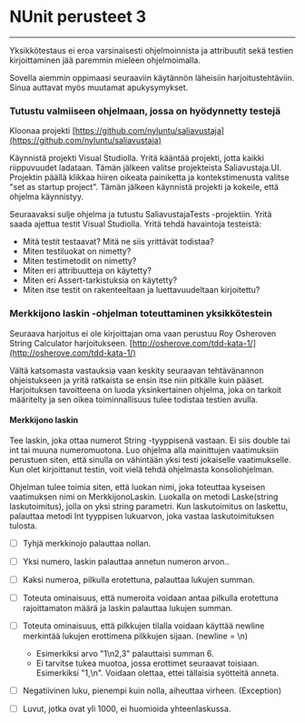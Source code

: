 # NUnit perusteet 3

---

Yksikkötestaus ei eroa varsinaisesti ohjelmoinnista ja attribuutit sekä testien kirjoittaminen jää paremmin mieleen ohjelmoimalla.

Sovella aiemmin oppimaasi seuraaviin käytännön läheisiin harjoitustehtäviin. Sinua auttavat myös muutamat apukysymykset.

### Tutustu valmiiseen ohjelmaan, jossa on hyödynnetty testejä

Kloonaa projekti [https://github.com/nyluntu/saliavustaja](https://github.com/nyluntu/saliavustaja)

Käynnistä projekti Visual Studiolla. Yritä kääntää projekti, jotta kaikki riippuvuudet ladataan. Tämän jälkeen valitse projekteista Saliavustaja.UI. Projektin päällä klikkaa hiiren oikeata painiketta ja kontekstimenusta valitse "set as startup project". Tämän jälkeen käynnistä projekti ja kokeile, että ohjelma käynnistyy.

Seuraavaksi sulje ohjelma ja tutustu SaliavustajaTests -projektiin. Yritä saada ajettua testit Visual Studiolla. Yritä tehdä havaintoja testeistä:

* Mitä testit testaavat? Mitä ne siis yrittävät todistaa?
* Miten testiluokat on nimetty?
* Miten testimetodit on nimetty?
* Miten eri attribuutteja on käytetty?
* Miten eri Assert-tarkistuksia on käytetty?
* Miten itse testit on rakenteeltaan ja luettavuudeltaan kirjoitettu?

### Merkkijono laskin -ohjelman toteuttaminen yksikkötestein

Seuraava harjoitus ei ole kirjoittajan oma vaan perustuu Roy Osheroven String Calculator harjoitukseen. [http://osherove.com/tdd-kata-1/](http://osherove.com/tdd-kata-1/)

Vältä katsomasta vastauksia vaan keskity seuraavan tehtävänannon ohjeistukseen ja yritä ratkaista se ensin itse niin pitkälle kuin pääset. Harjoituksen tavoitteena on luoda yksinkertainen ohjelma, joka on tarkoit määritelty ja sen oikea toiminnallisuus tulee todistaa testien avulla.

#### Merkkijono laskin

Tee laskin, joka ottaa numerot String -tyyppisenä vastaan. Ei siis double tai int tai muuna numeromuotona. Luo ohjelma alla mainittujen vaatimuksiin perustuen siten, että sinulla on vähintään yksi testi jokaiselle vaatimukselle. Kun olet kirjoittanut testin, voit vielä tehdä ohjelmasta konsoliohjelman.

Ohjelman tulee toimia siten, että luokan nimi, joka toteuttaa kyseisen vaatimuksen nimi on MerkkijonoLaskin. Luokalla on metodi Laske\(string laskutoimitus\), jolla on yksi string parametri. Kun laskutoimitus on laskettu, palauttaa metodi Int tyyppisen lukuarvon, joka vastaa laskutoimituksen tulosta.

* [ ] Tyhjä merkkinojo palauttaa nollan.
* [ ] Yksi numero, laskin palauttaa annetun numeron arvon..
* [ ] Kaksi numeroa, pilkulla erotettuna, palauttaa lukujen summan.
* [ ] Toteuta ominaisuus, että numeroita voidaan antaa pilkulla erotettuna rajoittamaton määrä ja laskin palauttaa lukujen summan.
* [ ] Toteuta ominaisuus, että pilkkujen tilalla voidaan käyttää newline merkintää lukujen erottimena pilkkujen sijaan. \(newline = \n\)
  * Esimerkiksi arvo "1\n2,3" palauttaisi summan 6.
  * Ei tarvitse tukea muotoa, jossa erottimet seuraavat toisiaan. Esimerkiksi "1,\n". Voidaan olettaa, ettei tällaisia syötteitä anneta.
* [ ] Negatiivinen luku, pienempi kuin nolla, aiheuttaa virheen. \(Exception\)
* [ ] Luvut, jotka ovat yli 1000, ei huomioida yhteenlaskussa.



